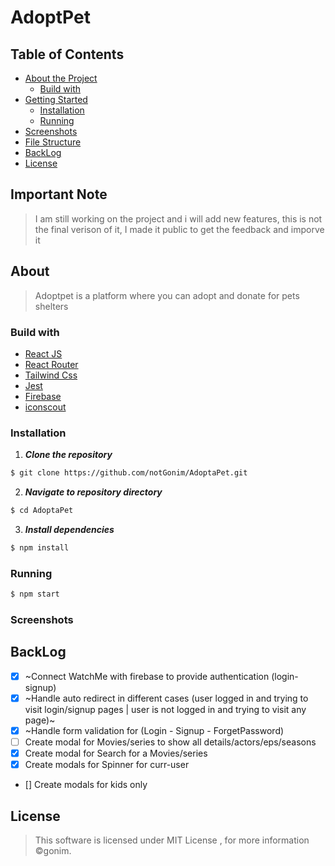 # AdoptPet


## Table of Contents



- [About the Project](#about)
  - [Build with](#build-with)
- [Getting Started](#getting-started)
  - [Installation](#installation)
  - [Running](#running)
- [Screenshots](#screenshots)
- [File Structure](#file-structure)
- [BackLog](#backlog)
- [License](#license)



## Important Note
> I am still working on the project and i will add new features, this is not the final verison of it, I made it public to get the feedback and imporve it 



## About
>Adoptpet is a platform where you can adopt and donate for pets shelters




### Build with
- [React JS](https://reactjs.org/)
- [React Router](https://reacttraining.com/react-router/web/guides/quick-start)
- [Tailwind Css](https://tailwindcss.com/)
- [Jest](https://jestjs.io/)
- [Firebase](https://firebase.google.com/)
- [iconscout](https://iconscout.com/)


### Installation

1. **_Clone the repository_**

```sh
$ git clone https://github.com/notGonim/AdoptaPet.git
```
2. **_Navigate to repository directory_**
```sh
$ cd AdoptaPet
```

3. **_Install dependencies_**

```sh
$ npm install
```


### Running

```sh
$ npm start
```


### Screenshots









## BackLog

- [x] ~Connect WatchMe with firebase to provide authentication (login-signup)
- [x] ~Handle auto redirect in different cases (user logged in and trying to visit login/signup pages | user is not logged in and trying to visit any page)~
- [x] ~Handle form validation for (Login - Signup - ForgetPassword)
- [ ] Create modal for Movies/series to show all details/actors/eps/seasons 
- [x] Create modal for Search for a Movies/series  
- [x] Create modals for Spinner for curr-user
- [] Create modals for kids only


## License

> This software is licensed under MIT License , for more information ©gonim.
